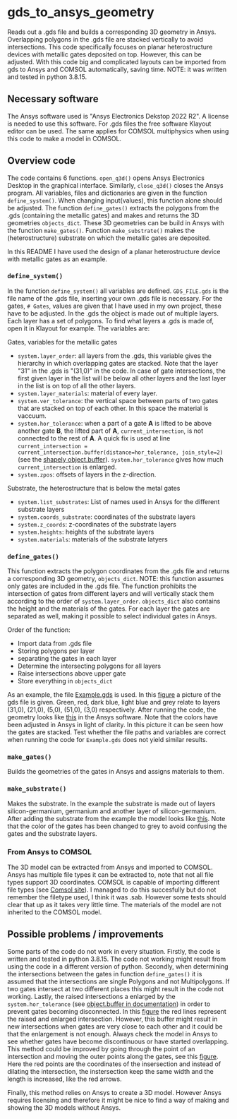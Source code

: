 # gds_to_ansys_geometry
Reads out a .gds file and builds a corresponding 3D geometry in Ansys. Overlapping polygons in the .gds file are stacked vertically to avoid intersections.
This code specifically focuses on planar heterostructure devices with metallic gates deposited on top. However, this can be adjusted. With this code big and complicated layouts can be imported from gds to Ansys and COMSOL automatically, saving time. NOTE: it was written and tested in python 3.8.15.

## Necessary software
The Ansys software used is "Ansys Electronics Dekstop 2022 R2". A license is needed to use this software. For .gds files the free software Klayout editor can be used. The same applies for COMSOL multiphysics when using this code to make a model in COMSOL.

## Overview code
The code contains 6 functions. `open_q3d()` opens Ansys Electronics Desktop in the graphical interface. Similarly, `close_q3d()` closes the Ansys program. All variables, files and dictionaries are given in the function `define_system()`. When changing input(values), this function alone should be adjusted. The function `define_gates()` extracts the polygons from the .gds (containing the metallic gates) and makes and returns the 3D geometries `objects_dict`. These 3D geometries can be build in Ansys with the function `make_gates()`. Function `make_substrate()` makes the (heterostructure) substrate on which the metallic gates are deposited.

In this README I have used the design of a planar heterostructure device with metallic gates as an example.

### `define_system()`
In the function `define_system()` all variables are defined. `GDS_FILE.gds` is the file name of the .gds file, inserting your own .gds file is necessary. For the gates, `# Gates`, values are given that I have used in my own project, these have to be adjusted. In the .gds the object is made out of multiple layers. Each layer has a set of polygons. To find what layers a .gds is made of, open it in Klayout for example. The variables are:

Gates, variables for the metallic gates
- `system.layer_order`: all layers from the .gds, this variable gives the hierarchy in which overlapping gates are stacked. Note that the layer "31" in the .gds is "(31,0)" in the code. In case of gate intersections, the first given layer in the list will be below all other layers and the last layer in the list is on top of all the other layers.
- `system.layer_materials`: material of every layer.
- `system.ver_tolerance`: the vertical space between parts of two gates that are stacked on top of each other. In this space the material is vaccuum.
- `system.hor_tolerance`: when a part of a gate **A** is lifted to be above another gate **B**, the lifted part of **A**, `current_intersection`, is not connected to the rest of **A**. A quick fix is used at line  `current_intersection = current_intersection.buffer(distance=hor_tolerance, join_style=2)` (see the [shapely object.buffer](https://shapely.readthedocs.io/en/stable/manual.html#polygons)). `system.hor_tolerance` gives how much `current_intersection` is enlarged.
- `system.zpos`: offsets of layers in the z-direction.

Substrate, the heterostructure that is below the metal gates
- `system.list_substrates`: List of names used in Ansys for the different substrate layers
- `system.coords_substrate`: coordinates of the substrate layers
- `system.z_coords`: z-coordinates of the substrate layers
- `system.heights`: heights of the substrate layers
- `system.materials`: materials of the substrate latyers

### `define_gates()`
This function extracts the polygon coordinates from the .gds file and returns a corresponding 3D geometry, `objects_dict`. NOTE: this function assumes only gates are included in the .gds file. The function prohibits the intersection of gates from different layers and will vertically stack them according to the order of `system.layer_order`. `objects_dict` also contains the height and the materials of the gates. For each layer the gates are separated as well, making it possible to select individual gates in Ansys.

Order of the function:
- Import data from .gds file
- Storing polygons per layer
- separating the gates in each layer
- Determine the intersecting polygons for all layers
- Raise intersections above upper gate
- Store everything in `objects_dict`

As an example, the file [Example.gds](Example/Example.gds) is used. In this [figure](Example/Layout_klayout.png) a picture of the gds file is given. Green, red, dark blue, light blue and grey relate to layers (31,0), (21,0), (5,0), (51,0), (3,0) respectively. After running the code, the geometry looks like [this](Example/3D_layout.png) in the Ansys software. Note that the colors have been adjusted in Ansys in light of clarity. In this picture it can be seen how the gates are stacked. Test whether the file paths and variables are correct when running the code for `Example.gds` does not yield similar results.

### `make_gates()`
Builds the geometries of the gates in Ansys and assigns materials to them.

### `make_substrate()`
Makes the substrate. In the example the substrate is made out of layers silicon-germanium, germanium and another layer of silicon-germanium. After adding the substrate from the example the model looks like [this](Example/3D_complete.png). Note that the color of the gates has been changed to grey to avoid confusing the gates and the substrate layers.

### From Ansys to COMSOL
The 3D model can be extracted from Ansys and imported to COMSOL. Ansys has multiple file types it can be extracted to, note that not all file types support 3D coordinates. COMSOL is capable of importing different file types (see [Comsol site](https://www.comsol.com/fileformats)). I managed to do this succesfully but do not remember the filetype used, I think it was .sab. However some tests should clear that up as it takes very little time. The materials of the model are not inherited to the COMSOL model.

## Possible problems / improvements
Some parts of the code do not work in every situation. Firstly, the code is written and tested in python 3.8.15. The code not working might result from using the code in a different version of python. Secondly, when determining the intersections between the gates in function `define_gates()` it is assumed that the intersections are single Polygons and not Multipolygons. If two gates intersect at two different places this might result in the code not working. Lastly, the raised intersections a enlarged by the `system.hor_tolerance` (see [object.buffer in documentation](https://shapely.readthedocs.io/en/stable/manual.html#polygons)) in order to prevent gates becoming disconnected. In this [figure](Example/Intersection_buffer.png) the red lines represent the raised and enlarged intersection. However, this buffer might result in new intersections when gates are very close to each other and it could be that the enlargement is not enough. Always check the model in Ansys to see whether gates have become discontinuous or have started overlapping. This method could be improved by going through the point of an intersection and moving the outer points along the gates, see this [figure](Example/Intersection_points.png). Here the red points are the coordinates of the insersection and instead of dilating the intersection, the instersection keep the same width and the length is increased, like the red arrows.

Finally, this method relies on Ansys to create a 3D model. However Ansys requires licensing and therefore it might be nice to find a way of making and showing the 3D models without Ansys.

